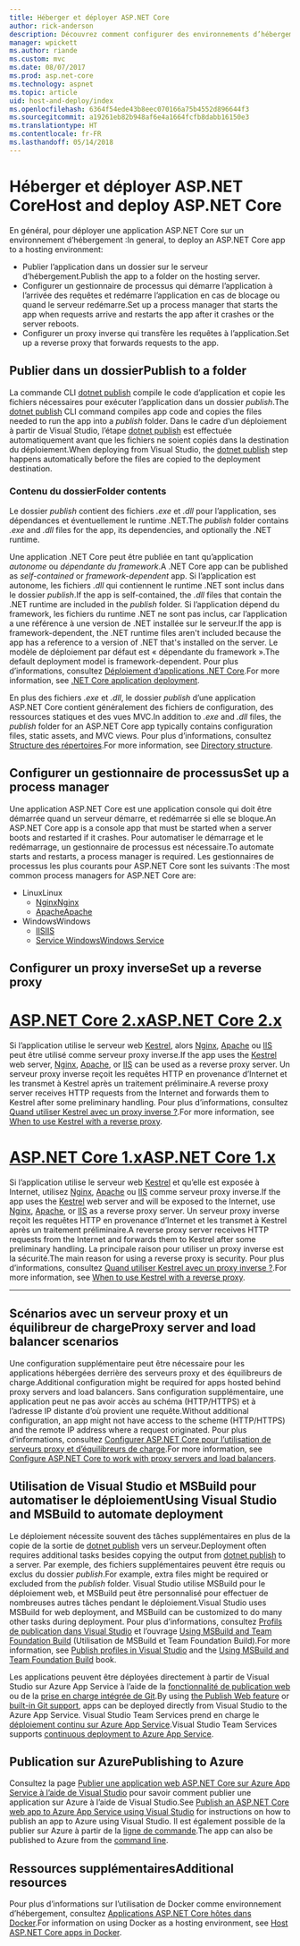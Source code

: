 ```yaml
---
title: Héberger et déployer ASP.NET Core
author: rick-anderson
description: Découvrez comment configurer des environnements d’hébergement et déployer des applications ASP.NET Core.
manager: wpickett
ms.author: riande
ms.custom: mvc
ms.date: 08/07/2017
ms.prod: asp.net-core
ms.technology: aspnet
ms.topic: article
uid: host-and-deploy/index
ms.openlocfilehash: 6364f54ede43b8eec070166a75b4552d896644f3
ms.sourcegitcommit: a19261eb82b948af6e4a1664fcfb8dabb16150e3
ms.translationtype: HT
ms.contentlocale: fr-FR
ms.lasthandoff: 05/14/2018
---
```

# <a name="host-and-deploy-aspnet-core"></a><span data-ttu-id="f32a2-103">Héberger et déployer ASP.NET Core</span><span class="sxs-lookup"><span data-stu-id="f32a2-103">Host and deploy ASP.NET Core</span></span>

<span data-ttu-id="f32a2-104">En général, pour déployer une application ASP.NET Core sur un environnement d’hébergement :</span><span class="sxs-lookup"><span data-stu-id="f32a2-104">In general, to deploy an ASP.NET Core app to a hosting environment:</span></span>

* <span data-ttu-id="f32a2-105">Publier l’application dans un dossier sur le serveur d’hébergement.</span><span class="sxs-lookup"><span data-stu-id="f32a2-105">Publish the app to a folder on the hosting server.</span></span>
* <span data-ttu-id="f32a2-106">Configurer un gestionnaire de processus qui démarre l’application à l’arrivée des requêtes et redémarre l’application en cas de blocage ou quand le serveur redémarre.</span><span class="sxs-lookup"><span data-stu-id="f32a2-106">Set up a process manager that starts the app when requests arrive and restarts the app after it crashes or the server reboots.</span></span>
* <span data-ttu-id="f32a2-107">Configurer un proxy inverse qui transfère les requêtes à l’application.</span><span class="sxs-lookup"><span data-stu-id="f32a2-107">Set up a reverse proxy that forwards requests to the app.</span></span>

## <a name="publish-to-a-folder"></a><span data-ttu-id="f32a2-108">Publier dans un dossier</span><span class="sxs-lookup"><span data-stu-id="f32a2-108">Publish to a folder</span></span> 

<span data-ttu-id="f32a2-109">La commande CLI [dotnet publish](/dotnet/articles/core/tools/dotnet-publish) compile le code d’application et copie les fichiers nécessaires pour exécuter l’application dans un dossier *publish*.</span><span class="sxs-lookup"><span data-stu-id="f32a2-109">The [dotnet publish](/dotnet/articles/core/tools/dotnet-publish) CLI command compiles app code and copies the files needed to run the app into a *publish* folder.</span></span> <span data-ttu-id="f32a2-110">Dans le cadre d’un déploiement à partir de Visual Studio, l’étape [dotnet publish](/dotnet/core/tools/dotnet-publish) est effectuée automatiquement avant que les fichiers ne soient copiés dans la destination du déploiement.</span><span class="sxs-lookup"><span data-stu-id="f32a2-110">When deploying from Visual Studio, the [dotnet publish](/dotnet/core/tools/dotnet-publish) step happens automatically before the files are copied to the deployment destination.</span></span>

### <a name="folder-contents"></a><span data-ttu-id="f32a2-111">Contenu du dossier</span><span class="sxs-lookup"><span data-stu-id="f32a2-111">Folder contents</span></span>

<span data-ttu-id="f32a2-112">Le dossier *publish* contient des fichiers *.exe* et *.dll* pour l’application, ses dépendances et éventuellement le runtime .NET.</span><span class="sxs-lookup"><span data-stu-id="f32a2-112">The *publish* folder contains *.exe* and *.dll* files for the app, its dependencies, and optionally the .NET runtime.</span></span>

<span data-ttu-id="f32a2-113">Une application .NET Core peut être publiée en tant qu’application *autonome* ou *dépendante du framework*.</span><span class="sxs-lookup"><span data-stu-id="f32a2-113">A .NET Core app can be published as *self-contained* or *framework-dependent* app.</span></span> <span data-ttu-id="f32a2-114">Si l’application est autonome, les fichiers *.dll* qui contiennent le runtime .NET sont inclus dans le dossier *publish*.</span><span class="sxs-lookup"><span data-stu-id="f32a2-114">If the app is self-contained, the *.dll* files that contain the .NET runtime are included in the *publish* folder.</span></span> <span data-ttu-id="f32a2-115">Si l’application dépend du framework, les fichiers du runtime .NET ne sont pas inclus, car l’application a une référence à une version de .NET installée sur le serveur.</span><span class="sxs-lookup"><span data-stu-id="f32a2-115">If the app is framework-dependent, the .NET runtime files aren't included because the app has a reference to a version of .NET that's installed on the server.</span></span> <span data-ttu-id="f32a2-116">Le modèle de déploiement par défaut est « dépendante du framework ».</span><span class="sxs-lookup"><span data-stu-id="f32a2-116">The default deployment model is framework-dependent.</span></span> <span data-ttu-id="f32a2-117">Pour plus d’informations, consultez [Déploiement d’applications .NET Core](/dotnet/articles/core/deploying/index).</span><span class="sxs-lookup"><span data-stu-id="f32a2-117">For more information, see [.NET Core application deployment](/dotnet/articles/core/deploying/index).</span></span>

<span data-ttu-id="f32a2-118">En plus des fichiers *.exe* et *.dll*, le dossier *publish* d’une application ASP.NET Core contient généralement des fichiers de configuration, des ressources statiques et des vues MVC.</span><span class="sxs-lookup"><span data-stu-id="f32a2-118">In addition to *.exe* and *.dll* files, the *publish* folder for an ASP.NET Core app typically contains configuration files, static assets, and MVC views.</span></span> <span data-ttu-id="f32a2-119">Pour plus d’informations, consultez [Structure des répertoires](xref:host-and-deploy/directory-structure).</span><span class="sxs-lookup"><span data-stu-id="f32a2-119">For more information, see [Directory structure](xref:host-and-deploy/directory-structure).</span></span>

## <a name="set-up-a-process-manager"></a><span data-ttu-id="f32a2-120">Configurer un gestionnaire de processus</span><span class="sxs-lookup"><span data-stu-id="f32a2-120">Set up a process manager</span></span>

<span data-ttu-id="f32a2-121">Une application ASP.NET Core est une application console qui doit être démarrée quand un serveur démarre, et redémarrée si elle se bloque.</span><span class="sxs-lookup"><span data-stu-id="f32a2-121">An ASP.NET Core app is a console app that must be started when a server boots and restarted if it crashes.</span></span> <span data-ttu-id="f32a2-122">Pour automatiser le démarrage et le redémarrage, un gestionnaire de processus est nécessaire.</span><span class="sxs-lookup"><span data-stu-id="f32a2-122">To automate starts and restarts, a process manager is required.</span></span> <span data-ttu-id="f32a2-123">Les gestionnaires de processus les plus courants pour ASP.NET Core sont les suivants :</span><span class="sxs-lookup"><span data-stu-id="f32a2-123">The most common process managers for ASP.NET Core are:</span></span>

* <span data-ttu-id="f32a2-124">Linux</span><span class="sxs-lookup"><span data-stu-id="f32a2-124">Linux</span></span>
  * [<span data-ttu-id="f32a2-125">Nginx</span><span class="sxs-lookup"><span data-stu-id="f32a2-125">Nginx</span></span>](xref:host-and-deploy/linux-nginx)
  * [<span data-ttu-id="f32a2-126">Apache</span><span class="sxs-lookup"><span data-stu-id="f32a2-126">Apache</span></span>](xref:host-and-deploy/linux-apache)
* <span data-ttu-id="f32a2-127">Windows</span><span class="sxs-lookup"><span data-stu-id="f32a2-127">Windows</span></span>
  * [<span data-ttu-id="f32a2-128">IIS</span><span class="sxs-lookup"><span data-stu-id="f32a2-128">IIS</span></span>](xref:host-and-deploy/iis/index)
  * [<span data-ttu-id="f32a2-129">Service Windows</span><span class="sxs-lookup"><span data-stu-id="f32a2-129">Windows Service</span></span>](xref:host-and-deploy/windows-service)

## <a name="set-up-a-reverse-proxy"></a><span data-ttu-id="f32a2-130">Configurer un proxy inverse</span><span class="sxs-lookup"><span data-stu-id="f32a2-130">Set up a reverse proxy</span></span>

# <a name="aspnet-core-2xtabaspnetcore2x"></a>[<span data-ttu-id="f32a2-131">ASP.NET Core 2.x</span><span class="sxs-lookup"><span data-stu-id="f32a2-131">ASP.NET Core 2.x</span></span>](#tab/aspnetcore2x)

<span data-ttu-id="f32a2-132">Si l’application utilise le serveur web [Kestrel](xref:fundamentals/servers/kestrel), alors [Nginx](xref:host-and-deploy/linux-nginx), [Apache](xref:host-and-deploy/linux-apache) ou [IIS](xref:host-and-deploy/iis/index) peut être utilisé comme serveur proxy inverse.</span><span class="sxs-lookup"><span data-stu-id="f32a2-132">If the app uses the [Kestrel](xref:fundamentals/servers/kestrel) web server, [Nginx](xref:host-and-deploy/linux-nginx), [Apache](xref:host-and-deploy/linux-apache), or [IIS](xref:host-and-deploy/iis/index) can be used as a reverse proxy server.</span></span> <span data-ttu-id="f32a2-133">Un serveur proxy inverse reçoit les requêtes HTTP en provenance d’Internet et les transmet à Kestrel après un traitement préliminaire.</span><span class="sxs-lookup"><span data-stu-id="f32a2-133">A reverse proxy server receives HTTP requests from the Internet and forwards them to Kestrel after some preliminary handling.</span></span> <span data-ttu-id="f32a2-134">Pour plus d’informations, consultez [Quand utiliser Kestrel avec un proxy inverse ?](xref:fundamentals/servers/kestrel?tabs=aspnetcore2x#when-to-use-kestrel-with-a-reverse-proxy).</span><span class="sxs-lookup"><span data-stu-id="f32a2-134">For more information, see [When to use Kestrel with a reverse proxy](xref:fundamentals/servers/kestrel?tabs=aspnetcore2x#when-to-use-kestrel-with-a-reverse-proxy).</span></span>

# <a name="aspnet-core-1xtabaspnetcore1x"></a>[<span data-ttu-id="f32a2-135">ASP.NET Core 1.x</span><span class="sxs-lookup"><span data-stu-id="f32a2-135">ASP.NET Core 1.x</span></span>](#tab/aspnetcore1x)

<span data-ttu-id="f32a2-136">Si l’application utilise le serveur web [Kestrel](xref:fundamentals/servers/kestrel) et qu’elle est exposée à Internet, utilisez [Nginx](xref:host-and-deploy/linux-nginx), [Apache](xref:host-and-deploy/linux-apache) ou [IIS](xref:host-and-deploy/iis/index) comme serveur proxy inverse.</span><span class="sxs-lookup"><span data-stu-id="f32a2-136">If the app uses the [Kestrel](xref:fundamentals/servers/kestrel) web server and will be exposed to the Internet, use [Nginx](xref:host-and-deploy/linux-nginx), [Apache](xref:host-and-deploy/linux-apache), or [IIS](xref:host-and-deploy/iis/index) as a reverse proxy server.</span></span> <span data-ttu-id="f32a2-137">Un serveur proxy inverse reçoit les requêtes HTTP en provenance d’Internet et les transmet à Kestrel après un traitement préliminaire.</span><span class="sxs-lookup"><span data-stu-id="f32a2-137">A reverse proxy server receives HTTP requests from the Internet and forwards them to Kestrel after some preliminary handling.</span></span> <span data-ttu-id="f32a2-138">La principale raison pour utiliser un proxy inverse est la sécurité.</span><span class="sxs-lookup"><span data-stu-id="f32a2-138">The main reason for using a reverse proxy is security.</span></span> <span data-ttu-id="f32a2-139">Pour plus d’informations, consultez [Quand utiliser Kestrel avec un proxy inverse ?](xref:fundamentals/servers/kestrel?tabs=aspnetcore1x#when-to-use-kestrel-with-a-reverse-proxy).</span><span class="sxs-lookup"><span data-stu-id="f32a2-139">For more information, see [When to use Kestrel with a reverse proxy](xref:fundamentals/servers/kestrel?tabs=aspnetcore1x#when-to-use-kestrel-with-a-reverse-proxy).</span></span>

---

## <a name="proxy-server-and-load-balancer-scenarios"></a><span data-ttu-id="f32a2-140">Scénarios avec un serveur proxy et un équilibreur de charge</span><span class="sxs-lookup"><span data-stu-id="f32a2-140">Proxy server and load balancer scenarios</span></span>

<span data-ttu-id="f32a2-141">Une configuration supplémentaire peut être nécessaire pour les applications hébergées derrière des serveurs proxy et des équilibreurs de charge.</span><span class="sxs-lookup"><span data-stu-id="f32a2-141">Additional configuration might be required for apps hosted behind proxy servers and load balancers.</span></span> <span data-ttu-id="f32a2-142">Sans configuration supplémentaire, une application peut ne pas avoir accès au schéma (HTTP/HTTPS) et à l’adresse IP distante d’où provient une requête.</span><span class="sxs-lookup"><span data-stu-id="f32a2-142">Without additional configuration, an app might not have access to the scheme (HTTP/HTTPS) and the remote IP address where a request originated.</span></span> <span data-ttu-id="f32a2-143">Pour plus d’informations, consultez [Configurer ASP.NET Core pour l’utilisation de serveurs proxy et d’équilibreurs de charge](xref:host-and-deploy/proxy-load-balancer).</span><span class="sxs-lookup"><span data-stu-id="f32a2-143">For more information, see [Configure ASP.NET Core to work with proxy servers and load balancers](xref:host-and-deploy/proxy-load-balancer).</span></span>

## <a name="using-visual-studio-and-msbuild-to-automate-deployment"></a><span data-ttu-id="f32a2-144">Utilisation de Visual Studio et MSBuild pour automatiser le déploiement</span><span class="sxs-lookup"><span data-stu-id="f32a2-144">Using Visual Studio and MSBuild to automate deployment</span></span>

<span data-ttu-id="f32a2-145">Le déploiement nécessite souvent des tâches supplémentaires en plus de la copie de la sortie de [dotnet publish](/dotnet/core/tools/dotnet-publish) vers un serveur.</span><span class="sxs-lookup"><span data-stu-id="f32a2-145">Deployment often requires additional tasks besides copying the output from [dotnet publish](/dotnet/core/tools/dotnet-publish) to a server.</span></span> <span data-ttu-id="f32a2-146">Par exemple, des fichiers supplémentaires peuvent être requis ou exclus du dossier *publish*.</span><span class="sxs-lookup"><span data-stu-id="f32a2-146">For example, extra files might be required or excluded from the *publish* folder.</span></span> <span data-ttu-id="f32a2-147">Visual Studio utilise MSBuild pour le déploiement web, et MSBuild peut être personnalisé pour effectuer de nombreuses autres tâches pendant le déploiement.</span><span class="sxs-lookup"><span data-stu-id="f32a2-147">Visual Studio uses MSBuild for web deployment, and MSBuild can be customized to do many other tasks during deployment.</span></span> <span data-ttu-id="f32a2-148">Pour plus d’informations, consultez [Profils de publication dans Visual Studio](xref:host-and-deploy/visual-studio-publish-profiles) et l’ouvrage [Using MSBuild and Team Foundation Build](http://msbuildbook.com/) (Utilisation de MSBuild et Team Foundation Build).</span><span class="sxs-lookup"><span data-stu-id="f32a2-148">For more information, see [Publish profiles in Visual Studio](xref:host-and-deploy/visual-studio-publish-profiles) and the [Using MSBuild and Team Foundation Build](http://msbuildbook.com/) book.</span></span>

<span data-ttu-id="f32a2-149">Les applications peuvent être déployées directement à partir de Visual Studio sur Azure App Service à l’aide de la [fonctionnalité de publication web](xref:tutorials/publish-to-azure-webapp-using-vs) ou de la [prise en charge intégrée de Git](xref:host-and-deploy/azure-apps/azure-continuous-deployment).</span><span class="sxs-lookup"><span data-stu-id="f32a2-149">By using [the Publish Web feature](xref:tutorials/publish-to-azure-webapp-using-vs) or [built-in Git support](xref:host-and-deploy/azure-apps/azure-continuous-deployment), apps can be deployed directly from Visual Studio to the Azure App Service.</span></span> <span data-ttu-id="f32a2-150">Visual Studio Team Services prend en charge le [déploiement continu sur Azure App Service](/vsts/build-release/apps/cd/azure/aspnet-core-to-azure-webapp?tabs=vsts).</span><span class="sxs-lookup"><span data-stu-id="f32a2-150">Visual Studio Team Services supports [continuous deployment to Azure App Service](/vsts/build-release/apps/cd/azure/aspnet-core-to-azure-webapp?tabs=vsts).</span></span>

## <a name="publishing-to-azure"></a><span data-ttu-id="f32a2-151">Publication sur Azure</span><span class="sxs-lookup"><span data-stu-id="f32a2-151">Publishing to Azure</span></span>

<span data-ttu-id="f32a2-152">Consultez la page [Publier une application web ASP.NET Core sur Azure App Service à l’aide de Visual Studio](xref:tutorials/publish-to-azure-webapp-using-vs) pour savoir comment publier une application sur Azure à l’aide de Visual Studio.</span><span class="sxs-lookup"><span data-stu-id="f32a2-152">See [Publish an ASP.NET Core web app to Azure App Service using Visual Studio](xref:tutorials/publish-to-azure-webapp-using-vs) for instructions on how to publish an app to Azure using Visual Studio.</span></span> <span data-ttu-id="f32a2-153">Il est également possible de la publier sur Azure à partir de la [ligne de commande](xref:tutorials/publish-to-azure-webapp-using-cli).</span><span class="sxs-lookup"><span data-stu-id="f32a2-153">The app can also be published to Azure from the [command line](xref:tutorials/publish-to-azure-webapp-using-cli).</span></span>

## <a name="additional-resources"></a><span data-ttu-id="f32a2-154">Ressources supplémentaires</span><span class="sxs-lookup"><span data-stu-id="f32a2-154">Additional resources</span></span>

<span data-ttu-id="f32a2-155">Pour plus d’informations sur l’utilisation de Docker comme environnement d’hébergement, consultez [Applications ASP.NET Core hôtes dans Docker](xref:host-and-deploy/docker/index).</span><span class="sxs-lookup"><span data-stu-id="f32a2-155">For information on using Docker as a hosting environment, see [Host ASP.NET Core apps in Docker](xref:host-and-deploy/docker/index).</span></span>
